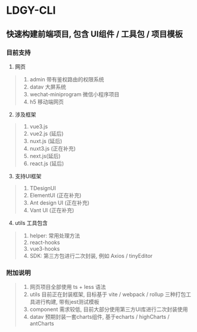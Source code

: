 # LDGY-CLI 
## 快速构建前端项目, 包含 UI组件 / 工具包 / 项目模板

### 目前支持

1. 网页
> 1. admin 带有鉴权路由的权限系统
> 2. datav 大屏系统
> 3. wechat-miniprogram 微信小程序项目
> 4. h5 移动端网页

2. 涉及框架
> 1. vue3.js 
> 2. vue2.js (延后)
> 3. nuxt.js (延后)
> 4. nuxt3.js (正在补充)
> 5. next.js(延后)
> 6. react.js (延后)

3. 支持UI框架
> 1. TDesignUI
> 2. ElementUI (正在补充)
> 3. Ant design UI (正在补充)
> 4. Vant UI (正在补充)

4. utils 工具包含
> 1. helper: 常用处理方法
> 2. react-hooks 
> 3. vue3-hooks
> 4. SDK: 第三方包进行二次封装, 例如 Axios / tinyEditor

### 附加说明
> 1. 网页项目全部使用 ts + less 语法
> 2. utils 目前正在封装框架, 目标基于 vite / webpack / rollup 三种打包工具进行构建, 带有jest测试模板
> 3. component 需求较低, 目前大部分使用第三方UI库进行二次封装使用
> 4. datav 预期封装一套charts组件, 基于echarts / highCharts / antCharts